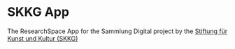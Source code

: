 # SKKG App

The ResearchSpace App for the Sammlung Digital project by the [Stiftung für Kunst und Kultur (SKKG)](https://www.skkg.ch/)
